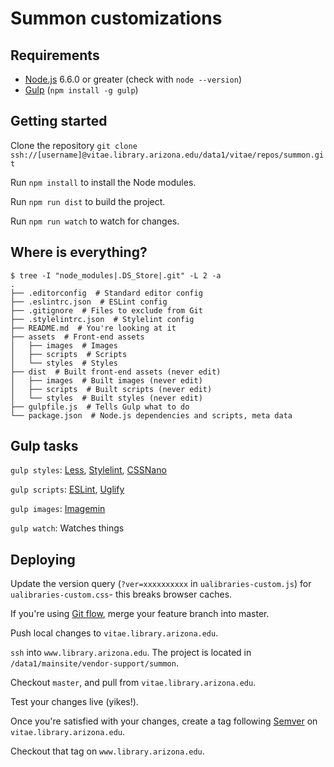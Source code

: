 # Summon customizations

## Requirements
* [Node.js](https://nodejs.org/en/) 6.6.0 or greater (check with `node --version`)
* [Gulp](http://gulpjs.com/) (`npm install -g gulp`)

## Getting started
Clone the repository `git clone ssh://[username]@vitae.library.arizona.edu/data1/vitae/repos/summon.git`

Run `npm install` to install the Node modules.

Run `npm run dist` to build the project.

Run `npm run watch` to watch for changes.

## Where is everything?

```shell
$ tree -I "node_modules|.DS_Store|.git" -L 2 -a
.
├── .editorconfig  # Standard editor config
├── .eslintrc.json  # ESLint config
├── .gitignore  # Files to exclude from Git
├── .stylelintrc.json  # Stylelint config
├── README.md  # You're looking at it
├── assets  # Front-end assets
│   ├── images  # Images
│   ├── scripts  # Scripts
│   └── styles  # Styles
├── dist  # Built front-end assets (never edit)
│   ├── images  # Built images (never edit)
│   ├── scripts  # Built scripts (never edit)
│   └── styles  # Built styles (never edit)
├── gulpfile.js  # Tells Gulp what to do
└── package.json  # Node.js dependencies and scripts, meta data
```

## Gulp tasks

`gulp styles`: [Less](http://lesscss.org/),
[Stylelint](http://stylelint.io/),
[CSSNano](http://cssnano.co/)

`gulp scripts`: [ESLint](http://eslint.org/),
[Uglify](https://github.com/mishoo/UglifyJS)

`gulp images`: [Imagemin](https://github.com/imagemin/imagemin)

`gulp watch`: Watches things

## Deploying

Update the version query (`?ver=xxxxxxxxxx` in `ualibraries-custom.js`) for `ualibraries-custom.css`- this breaks browser caches.

If you're using [Git flow](https://git-scm.com/book/en/v2/Git-Branching-Branching-Workflows), merge your
feature branch into master.

Push local changes to `vitae.library.arizona.edu`.

`ssh` into `www.library.arizona.edu`. The project is located in `/data1/mainsite/vendor-support/summon`.

Checkout `master`, and pull from `vitae.library.arizona.edu`.

Test your changes live (yikes!).

Once you're satisfied with your changes, create a tag following [Semver](http://semver.org/) on `vitae.library.arizona.edu`.

Checkout that tag on `www.library.arizona.edu`.
